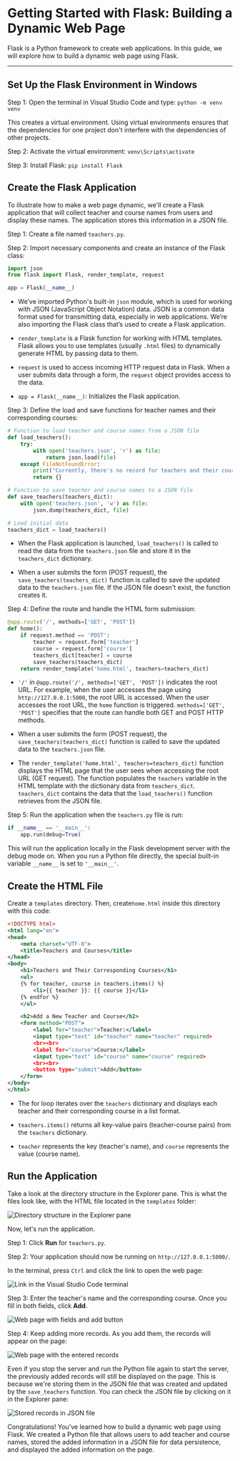 # Getting Started with Flask: Building a Dynamic Web Page
Flask is a Python framework to create web applications. In this guide, we will explore how to build a dynamic web page using Flask.

---

## Set Up the Flask Environment in Windows

Step 1: Open the terminal in Visual Studio Code and type: `python -m venv venv`

This creates a virtual environment. Using virtual environments ensures that the dependencies for one project don't interfere with the dependencies of other projects.

Step 2: Activate the virtual environment: `venv\Scripts\activate`

Step 3: Install Flask: `pip install Flask`

## Create the Flask Application

To illustrate how to make a web page dynamic, we'll create a Flask application that will collect teacher and course names from users and display these names. The application stores this information in a JSON file.

Step 1: Create a file named `teachers.py`.

Step 2: Import necessary components and create an instance of the Flask class:

```python
import json
from flask import Flask, render_template, request

app = Flask(__name__)
```

* We’ve imported Python's built-in `json` module, which is used for working with JSON (JavaScript Object Notation) data. JSON is a common data format used for transmitting data, especially in web applications. We’re also importing the Flask class that’s used to create a Flask application.
    
* `render_template` is a Flask function for working with HTML templates. Flask allows you to use templates (usually `.html` files) to dynamically generate HTML by passing data to them.
    
* `request` is used to access incoming HTTP request data in Flask. When a user submits data through a form, the `request` object provides access to the data.
    
* `app = Flask(__name__)`: Initializes the Flask application.
    

Step 3: Define the load and save functions for teacher names and their corresponding courses:

```python
# Function to load teacher and course names from a JSON file
def load_teachers():
    try:
        with open('teachers.json', 'r') as file:
            return json.load(file)
    except FileNotFoundError:
        print("Currently, there's no record for teachers and their courses.")
        return {}

# Function to save teacher and course names to a JSON file
def save_teachers(teachers_dict):
    with open('teachers.json', 'w') as file:
        json.dump(teachers_dict, file)

# Load initial data
teachers_dict = load_teachers()
```

* When the Flask application is launched, `load_teachers()` is called to read the data from the `teachers.json` file and store it in the `teachers_dict` dictionary.
    
* When a user submits the form (POST request), the `save_teachers(teachers_dict)` function is called to save the updated data to the `teachers.json` file. If the JSON file doesn't exist, the function creates it.
    

Step 4: Define the route and handle the HTML form submission:

```python
@app.route('/', methods=['GET', 'POST'])
def home():
    if request.method == 'POST':
        teacher = request.form['teacher']
        course = request.form['course']
        teachers_dict[teacher] = course
        save_teachers(teachers_dict)
    return render_template('home.html', teachers=teachers_dict)
```

* `'/'` in `@app.route('/', methods=['GET', 'POST'])` indicates the root URL. For example, when the user accesses the page using `http://127.0.0.1:5000`, the root URL is accessed. When the user accesses the root URL, the `home` function is triggered. `methods=['GET', 'POST']` specifies that the route can handle both GET and POST HTTP methods.
    
* When a user submits the form (POST request), the `save_teachers(teachers_dict)` function is called to save the updated data to the `teachers.json` file.
    
* The `render_template('home.html', teachers=teachers_dict)` function displays the HTML page that the user sees when accessing the root URL (GET request). The function populates the `teachers` variable in the HTML template with the dictionary data from `teachers_dict`. `teachers_dict` contains the data that the `load_teachers()` function retrieves from the JSON file.

Step 5: Run the application when the `teachers.py` file is run:

```python
if __name__ == '__main__':
    app.run(debug=True)
```

This will run the application locally in the Flask development server with the debug mode on. When you run a Python file directly, the special built-in variable `__name__` is set to `'__main__'`.

## Create the HTML File

Create a `templates` directory. Then, create`home.html` inside this directory with this code:

```xml
<!DOCTYPE html>
<html lang="en">
<head>
    <meta charset="UTF-8">
    <title>Teachers and Courses</title>
</head>
<body>
    <h1>Teachers and Their Corresponding Courses</h1>
    <ul>
    {% for teacher, course in teachers.items() %}
        <li>{{ teacher }}: {{ course }}</li>
    {% endfor %}
    </ul>

    <h2>Add a New Teacher and Course</h2>
    <form method="POST">
        <label for="teacher">Teacher:</label>
        <input type="text" id="teacher" name="teacher" required>
        <br><br>
        <label for="course">Course:</label>
        <input type="text" id="course" name="course" required>
        <br><br>
        <button type="submit">Add</button>
    </form>
</body>
</html>
```

* The for loop iterates over the `teachers` dictionary and displays each teacher and their corresponding course in a list format.
    
* `teachers.items()` returns all key-value pairs (teacher-course pairs) from the `teachers` dictionary.
    
* `teacher` represents the key (teacher's name), and `course` represents the value (course name).
    

## Run the Application

Take a look at the directory structure in the Explorer pane. This is what the files look like, with the HTML file located in the `templates` folder:

![Directory structure in the Explorer pane](webapp1.png)

Now, let's run the application.

Step 1: Click **Run** for `teachers.py`.

Step 2: Your application should now be running on `http://127.0.0.1:5000/`.

In the terminal, press `Ctrl` and click the link to open the web page:

![Link in the Visual Studio Code terminal](webapp2.png)

Step 3: Enter the teacher's name and the corresponding course. Once you fill in both fields, click **Add**.

![Web page with fields and add button](webapp3.png)

Step 4: Keep adding more records. As you add them, the records will appear on the page:

![Web page with the entered records](webapp4.png)

Even if you stop the server and run the Python file again to start the server, the previously added records will still be displayed on the page. This is because we're storing them in the JSON file that was created and updated by the `save_teachers` function. You can check the JSON file by clicking on it in the Explorer pane:

![Stored records in JSON file](webapp5.png)

Congratulations! You've learned how to build a dynamic web page using Flask. We created a Python file that allows users to add teacher and course names, stored the added information in a JSON file for data persistence, and displayed the added information on the page.